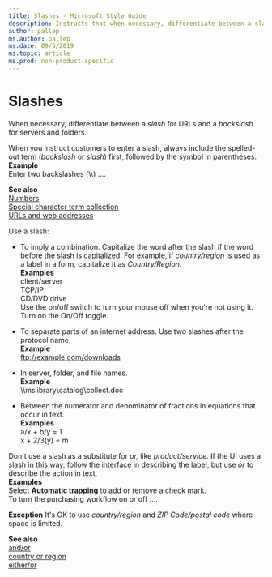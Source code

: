 ```yaml
---
title: Slashes - Microsoft Style Guide
description: Instructs that when necessary, differentiate between a slash for URLs and a backslash for servers and folders.
author: pallep
ms.author: pallep
ms.date: 09/5/2019
ms.topic: article
ms.prod: non-product-specific
---
```


# Slashes

When necessary, differentiate between a *slash* for URLs and a *backslash* for servers and folders.

When you instruct customers to enter a slash, always include the spelled-out term (*backslash* or *slash*) first, followed by the symbol in parentheses.<br />**Example** <br />Enter two backslashes (\\\\) ....

**See also**<br />[Numbers](~/numbers.md)<br />[Special character term collection](~/a-z-word-list-term-collections/term-collections/special-characters.md)<br />[URLs and web addresses](~/urls-web-addresses.md)

Use a slash:

  - To imply a combination. Capitalize the word after the slash if the word before the slash is capitalized. For example, if *country/region* is used as a label in a form, capitalize it as *Country/Region.*<br />**Examples**<br />client/server<br />TCP/IP<br />CD/DVD drive<br />Use the on/off switch to turn your mouse off when you're not using it.<br />Turn on the On/Off toggle.

  - To separate parts of an internet address. Use two slashes after the protocol name. <br />**Example** <br />ftp://example.com/downloads

  - In server, folder, and file names.<br />**Example** <br />\\\\mslibrary\\catalog\\collect.doc

  - Between the numerator and denominator of fractions in equations that occur in text.<br />**Examples**<br />a/x + b/y = 1<br />x + 2/3(y) = m

Don't use a slash as a substitute for *or,* like *product/service.* If the UI uses a slash in this way, follow the interface in describing the label, but use *or* to describe the action in text.  
**Examples**<br />Select **Automatic trapping** to add or remove a check mark.<br />To turn the purchasing workflow on or off ....

**Exception** It's OK to use *country/region* and *ZIP Code/postal code* where space is limited.

**See also**<br />[and/or](~/a-z-word-list-term-collections/a/and-or.md)<br />[country or region](~/a-z-word-list-term-collections/c/country-or-region.md)<br />[either/or](~/a-z-word-list-term-collections/e/either-or.md)
